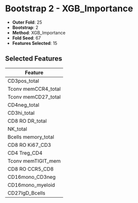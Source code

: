 # Bootstrap 2 - XGB_Importance

- **Outer Fold**: 25
- **Bootstrap**: 2
- **Method**: XGB_Importance
- **Fold Seed**: 67
- **Features Selected**: 15

## Selected Features

| Feature |
|---------|
| CD3pos_total |
| Tconv memCCR4_total |
| Tconv memCD27_total |
| CD4neg_total |
| CD3hi_total |
| CD8 RO DR_total |
| NK_total |
| Bcells memory_total |
| CD8  RO Ki67_CD3 |
| CD4 Treg_CD4 |
| Tconv memTIGIT_mem |
| CD8 RO CCR5_CD8 |
| CD16mono_CD3neg |
| CD16mono_myeloid |
| CD27IgD_Bcells |
